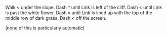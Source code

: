 Walk < under the slope. Dash ^ until Link is left of the cliff.
Dash < until Link is past the white flower.
Dash v until Link is lined up with the top of the middle row of dark grass.
Dash < off the screen.

(none of this is particularly automatic)
